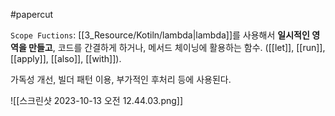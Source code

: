#papercut

`Scope Fuctions`: [[3_Resource/Kotiln/lambda|lambda]]를 사용해서 **일시적인 영역을 만들고**, 코드를 간결하게 하거나, 메서드 체이닝에 활용하는 함수.
([[let]], [[run]], [[apply]], [[also]], [[with]]).

가독성 개선, 빌더 패턴 이용, 부가적인 후처리 등에 사용된다.

![[스크린샷 2023-10-13 오전 12.44.03.png]]